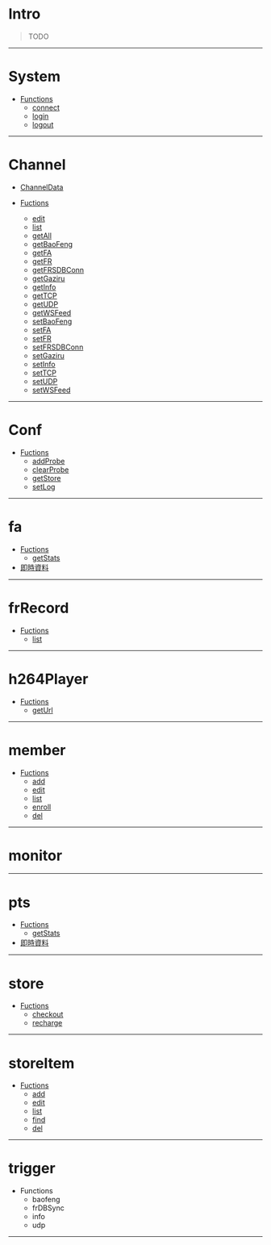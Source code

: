 
# Intro

> TODO

---

# System

- [Functions](https://github.com/Org08/sdb-nexus/blob/master/docs/API/SrAPI/System.md)
  - [connect](https://github.com/Org08/sdb-nexus/blob/master/docs/API/SrAPI/System.md#connect)
  - [login](https://github.com/Org08/sdb-nexus/blob/master/docs/API/SrAPI/System.md#login)
  - [logout](https://github.com/Org08/sdb-nexus/blob/master/docs/API/SrAPI/System.md#logout)

---

# Channel

- [ChannelData](https://github.com/Org08/sdb-nexus/blob/master/docs/API/SrAPI/ChannelData.md)

- [Fuctions](https://github.com/Org08/sdb-nexus/blob/master/docs/API/SrAPI/Channel.md)
  - [edit](https://github.com/Org08/sdb-nexus/blob/master/docs/API/SrAPI/Channel.md#edit)
  - [list](https://github.com/Org08/sdb-nexus/blob/master/docs/API/SrAPI/Channel.md#list)
  - [getAll](https://github.com/Org08/sdb-nexus/blob/master/docs/API/SrAPI/Channel.md#getAll)
  - [getBaoFeng](https://github.com/Org08/sdb-nexus/blob/master/docs/API/SrAPI/Channel.md#getBaoFeng)
  - [getFA](https://github.com/Org08/sdb-nexus/blob/master/docs/API/SrAPI/Channel.md#getFA)
  - [getFR](https://github.com/Org08/sdb-nexus/blob/master/docs/API/SrAPI/Channel.md#getFR)
  - [getFRSDBConn](https://github.com/Org08/sdb-nexus/blob/master/docs/API/SrAPI/Channel.md#getFRSDBConn)
  - [getGaziru](https://github.com/Org08/sdb-nexus/blob/master/docs/API/SrAPI/Channel.md#getGaziru)
  - [getInfo](https://github.com/Org08/sdb-nexus/blob/master/docs/API/SrAPI/Channel.md#getInfo)
  - [getTCP](https://github.com/Org08/sdb-nexus/blob/master/docs/API/SrAPI/Channel.md#getTCP)
  - [getUDP](https://github.com/Org08/sdb-nexus/blob/master/docs/API/SrAPI/Channel.md#getUDP)
  - [getWSFeed](https://github.com/Org08/sdb-nexus/blob/master/docs/API/SrAPI/Channel.md#getWSFeed)
  - [setBaoFeng](https://github.com/Org08/sdb-nexus/blob/master/docs/API/SrAPI/Channel.md#setBaoFeng)
  - [setFA](https://github.com/Org08/sdb-nexus/blob/master/docs/API/SrAPI/Channel.md#setFA)
  - [setFR](https://github.com/Org08/sdb-nexus/blob/master/docs/API/SrAPI/Channel.md#setFR)
  - [setFRSDBConn](https://github.com/Org08/sdb-nexus/blob/master/docs/API/SrAPI/Channel.md#setFRSDBConn)
  - [setGaziru](https://github.com/Org08/sdb-nexus/blob/master/docs/API/SrAPI/Channel.md#setGaziru)
  - [setInfo](https://github.com/Org08/sdb-nexus/blob/master/docs/API/SrAPI/Channel.md#setInfo)
  - [setTCP](https://github.com/Org08/sdb-nexus/blob/master/docs/API/SrAPI/Channel.md#setTCP)
  - [setUDP](https://github.com/Org08/sdb-nexus/blob/master/docs/API/SrAPI/Channel.md#setUDP)
  - [setWSFeed](https://github.com/Org08/sdb-nexus/blob/master/docs/API/SrAPI/Channel.md#setWSFeed)

---

# Conf

- [Fuctions](https://github.com/Org08/sdb-nexus/blob/master/docs/API/SrAPI/Conf.md)
  - [addProbe](https://github.com/Org08/sdb-nexus/blob/master/docs/API/SrAPI/Conf.md#addProbe)
  - [clearProbe](https://github.com/Org08/sdb-nexus/blob/master/docs/API/SrAPI/Conf.md#clearProbe)
  - [getStore](https://github.com/Org08/sdb-nexus/blob/master/docs/API/SrAPI/Conf.md#getStore)
  - [setLog](https://github.com/Org08/sdb-nexus/blob/master/docs/API/SrAPI/Conf.md#setLog)

---

# fa

- [Fuctions](https://github.com/Org08/sdb-nexus/blob/master/docs/API/SrAPI/FA.md)
  - [getStats](https://github.com/Org08/sdb-nexus/blob/master/docs/API/SrAPI/FA.md#getStats)
- [即時資料](https://github.com/Org08/sdb-nexus/blob/master/docs/API/SrAPI/FA.md#%E5%8D%B3%E6%99%82%E8%B3%87%E6%96%99)

---

# frRecord

- [Fuctions](https://github.com/Org08/sdb-nexus/blob/master/docs/API/SrAPI/FRRecord.md)
  - [list](https://github.com/Org08/sdb-nexus/blob/master/docs/API/SrAPI/FRRecord.md#list)

---

# h264Player

- [Fuctions](https://github.com/Org08/sdb-nexus/blob/master/docs/API/SrAPI/H264Player.md)
  - [getUrl](https://github.com/Org08/sdb-nexus/blob/master/docs/API/SrAPI/H264Player.md#getUrl)

---

# member

- [Fuctions](https://github.com/Org08/sdb-nexus/blob/master/docs/API/SrAPI/Member.md)
  - [add](https://github.com/Org08/sdb-nexus/blob/master/docs/API/SrAPI/Member.md#add)
  - [edit](https://github.com/Org08/sdb-nexus/blob/master/docs/API/SrAPI/Member.md#edit)
  - [list](https://github.com/Org08/sdb-nexus/blob/master/docs/API/SrAPI/Member.md#list)
  - [enroll](https://github.com/Org08/sdb-nexus/blob/master/docs/API/SrAPI/Member.md#enroll)
  - [del](https://github.com/Org08/sdb-nexus/blob/master/docs/API/SrAPI/Member.md#del)

---

# monitor



---

# pts

- [Fuctions](https://github.com/Org08/sdb-nexus/blob/master/docs/API/SrAPI/PTS.md)
  - [getStats](https://github.com/Org08/sdb-nexus/blob/master/docs/API/SrAPI/PTS.md#getStats)
- [即時資料](https://github.com/Org08/sdb-nexus/blob/master/docs/API/SrAPI/PTS.md#%E5%8D%B3%E6%99%82%E8%B3%87%E6%96%99)

---

# store

- [Fuctions](https://github.com/Org08/sdb-nexus/blob/master/docs/API/SrAPI/Store.md)
  - [checkout](https://github.com/Org08/sdb-nexus/blob/master/docs/API/SrAPI/Store.md#checkout)
  - [recharge](https://github.com/Org08/sdb-nexus/blob/master/docs/API/SrAPI/Store.md#recharge)

---

# storeItem

- [Fuctions](https://github.com/Org08/sdb-nexus/blob/master/docs/API/SrAPI/StoreItem.md)
  - [add](https://github.com/Org08/sdb-nexus/blob/master/docs/API/SrAPI/StoreItem.md#add)
  - [edit](https://github.com/Org08/sdb-nexus/blob/master/docs/API/SrAPI/StoreItem.md#edit)
  - [list](https://github.com/Org08/sdb-nexus/blob/master/docs/API/SrAPI/StoreItem.md#list)
  - [find](https://github.com/Org08/sdb-nexus/blob/master/docs/API/SrAPI/StoreItem.md#find)
  - [del](https://github.com/Org08/sdb-nexus/blob/master/docs/API/SrAPI/StoreItem.md#del)

---

# trigger

- Functions
  - baofeng
  - frDBSync
  - info
  - udp

---
